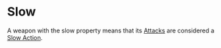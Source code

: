 # Slow
A weapon with the slow property means that its [Attacks](../../../../Game%20Procedures/Attack.md) are considered a [Slow Action](../../../../Game%20Procedures/Action.md#Slow%20Action).